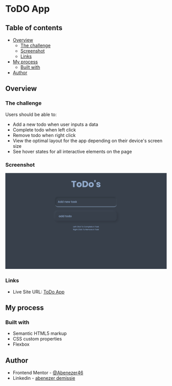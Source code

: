 # ToDO App 


## Table of contents

- [Overview](#overview)
  - [The challenge](#the-challenge)
  - [Screenshot](#screenshot)
  - [Links](#links)
- [My process](#my-process)
  - [Built with](#built-with)
- [Author](#author)

## Overview

### The challenge

Users should be able to:

- Add a new todo when user inputs a data
- Complete todo when left click
- Remove todo when right click
- View the optimal layout for the app depending on their device's screen size
- See hover states for all interactive elements on the page

### Screenshot

![](/images/desktop.png)

### Links

- Live Site URL: [ToDo App](https://advice.pages.dev/)

## My process

### Built with

- Semantic HTML5 markup
- CSS custom properties
- Flexbox

## Author

- Frontend Mentor - [@Abenezer46](https://www.frontendmentor.io/profile/Abenezer46)
- Linkedin - [abenezer demissie](https://www.linkedin.com/in/abenezer-demissie-8a4480216/overlay/contact-info/)
